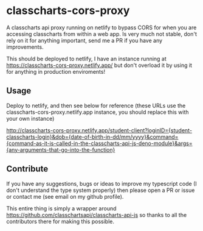 # classcharts-cors-proxy

A classcharts api proxy running on netlify to bypass CORS for when you are accessing classcharts from within a web app.
Is very much not stable, don't rely on it for anything important, send me a PR if you have any improvements.

This should be deployed to netlify, I have an instance running at https://classcharts-cors-proxy.netlify.app/ but don't overload it by using it for anything in production enviroments!

## Usage
Deploy to netlify, and then see below for reference (these URLs use the classcharts-cors-proxy.netlify.app instance, you should replace this with your own instance)

http://classcharts-cors-proxy.netlify.app/student-client?loginID={student-classcharts-login}&dob={date-of-birth-in-dd/mm/yyyy}&command={command-as-it-is-called-in-the-classcharts-api-js-deno-module}&args={any-arguments-that-go-into-the-function}

## Contribute
If you have any suggestions, bugs or ideas to improve my typescript code (I don't understand the type system properly) then please open a PR or issue or contact me (see email on my github profile).

This entire thing is simply a wrapper around https://github.com/classchartsapi/classcharts-api-js so thanks to all the contributors there for making this possible.